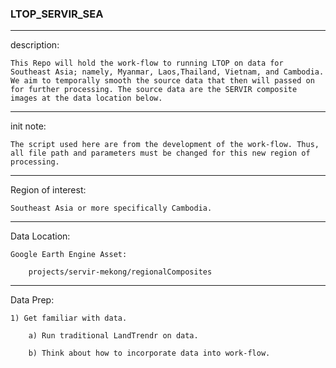 ### LTOP_SERVIR_SEA
_______________________________________________________________________
description:

	This Repo will hold the work-flow to running LTOP on data for Southeast Asia; namely, Myanmar, Laos,Thailand, Vietnam, and Cambodia. We aim to temporally smooth the source data that then will passed on for further processing. The source data are the SERVIR composite images at the data location below.  
________________________________________________________________________
init note:

	The script used here are from the development of the work-flow. Thus, all file path and parameters must be changed for this new region of processing.

_________________________________________________________________________
Region of interest:

	Southeast Asia or more specifically Cambodia.

_________________________________________________________________________
Data Location:

	Google Earth Engine Asset:

		projects/servir-mekong/regionalComposites

	
__________________________________________________________________________
Data Prep:

	1) Get familiar with data.

		a) Run traditional LandTrendr on data.

		b) Think about how to incorporate data into work-flow. 
